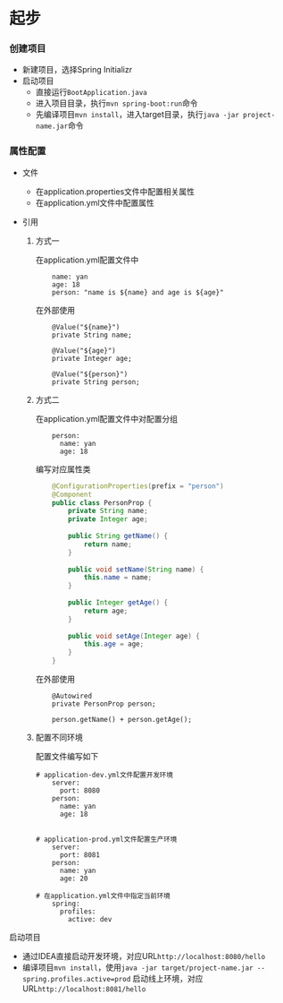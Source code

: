 # 起步
### 创建项目
- 新建项目，选择Spring Initializr
- 启动项目
    - 直接运行`BootApplication.java`
    - 进入项目目录，执行`mvn spring-boot:run`命令
    - 先编译项目`mvn install`，进入target目录，执行`java -jar project-name.jar`命令

### 属性配置
- 文件
    - 在application.properties文件中配置相关属性
    - 在application.yml文件中配置属性

- 引用
    1. 方式一
    
        在application.yml配置文件中
        ```text
            name: yan
            age: 18
            person: "name is ${name} and age is ${age}"
        ```
        在外部使用
        ```text
            @Value("${name}")
            private String name;
        
            @Value("${age}")
            private Integer age;
        
            @Value("${person}")
            private String person;
        ```
    2. 方式二
    
        在application.yml配置文件中对配置分组
        ```text
            person:
              name: yan
              age: 18
        ```
        编写对应属性类
        ```java
            @ConfigurationProperties(prefix = "person")
            @Component
            public class PersonProp {
                private String name;
                private Integer age;
            
                public String getName() {
                    return name;
                }
            
                public void setName(String name) {
                    this.name = name;
                }
            
                public Integer getAge() {
                    return age;
                }
            
                public void setAge(Integer age) {
                    this.age = age;
                }
            }
        ```
        在外部使用
        ```text
            @Autowired
            private PersonProp person;
            
            person.getName() + person.getAge();     
        ```
    3. 配置不同环境
    
        配置文件编写如下
        ```text
        # application-dev.yml文件配置开发环境
            server:
              port: 8080
            person:
              name: yan
              age: 18
              
       
        # application-prod.yml文件配置生产环境
            server:
              port: 8081
            person:
              name: yan
              age: 20
              
        # 在application.yml文件中指定当前环境
            spring:
              profiles:
                active: dev
        ```
启动项目
- 通过IDEA直接启动开发环境，对应URL`http://localhost:8080/hello`
- 编译项目`mvn install`，使用`java -jar target/project-name.jar --spring.profiles.active=prod`
启动线上环境，对应URL`http://localhost:8081/hello`








